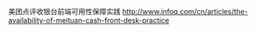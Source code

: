 美团点评收银台前端可用性保障实践
http://www.infoq.com/cn/articles/the-availability-of-meituan-cash-front-desk-practice

